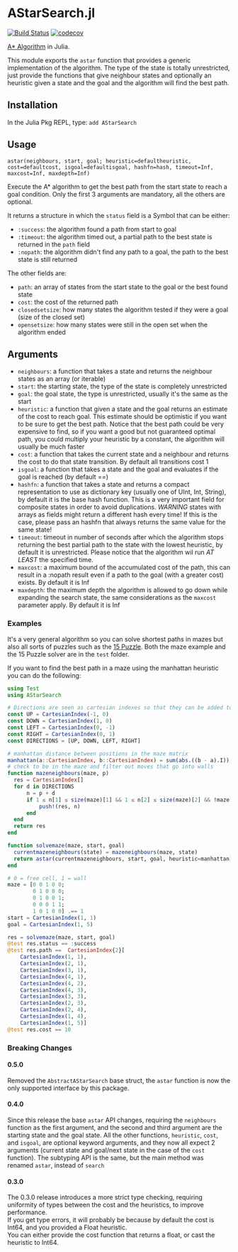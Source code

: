 # AStarSearch.jl
[![Build Status](https://github.com/PaoloSarti/AStarSearch.jl/workflows/CI/badge.svg)](https://github.com/PaoloSarti/AStarSearch.jl/actions?query=workflow%3ACI+branch%3Amaster)
[![codecov](https://codecov.io/gh/PaoloSarti/AStarSearch.jl/branch/main/graph/badge.svg?token=So4UrAd64G)](https://codecov.io/gh/PaoloSarti/AStarSearch.jl)


[A* Algorithm](https://en.wikipedia.org/wiki/A*_search_algorithm) in Julia.


This module exports the `astar` function that provides a generic implementation of the algorithm.
The type of the state is totally unrestricted, just provide the functions that give neighbour states and optionally an heuristic given a state and the goal and the algorithm will find the best path.

## Installation
In the Julia Pkg REPL, type: `add AStarSearch`

## Usage

`astar(neighbours, start, goal;
       heuristic=defaultheuristic, cost=defaultcost, isgoal=defaultisgoal, hashfn=hash, timeout=Inf, maxcost=Inf, maxdepth=Inf)`

Execute the A* algorithm to get the best path from the start state to reach a goal condition.
Only the first 3 arguments are mandatory, all the others are optional.

It returns a structure in which the `status` field is a Symbol that can be either:
- `:success`: the algorithm found a path from start to goal
- `:timeout`: the algorithm timed out, a partial path to the best state is returned in the `path` field
- `:nopath`: the algorithm didn't find any path to a goal, the path to the best state is still returned

The other fields are:
- `path`: an array of states from the start state to the goal or the best found state
- `cost`: the cost of the returned path
- `closedsetsize`: how many states the algorithm tested if they were a goal (size of the closed set)
- `opensetsize`: how many states were still in the open set when the algorithm ended

## Arguments
- `neighbours`: a function that takes a state and returns the neighbour states as an array (or iterable)
- `start`: the starting state, the type of the state is completely unrestricted
- `goal`: the goal state, the type is unrestricted, usually it's the same as the start
- `heuristic`: a function that given a state and the goal returns an estimate of the cost to reach goal. This estimate should be optimistic if you want to be sure to get the best path. Notice that the best path could be very expensive to find, so if you want a good but not guaranteed optimal path, you could multiply your heuristic by a constant, the algorithm will usually be much faster
- `cost`: a function that takes the current state and a neighbour and returns the cost to do that state transition. By default all transitions cost 1
- `isgoal`: a function that takes a state and the goal and evaluates if the goal is reached (by default ==)
- `hashfn`: a function that takes a state and returns a compact representation to use as dictionary key (usually one of UInt, Int, String), by default it is the base hash function. This is a very important field for composite states in order to avoid duplications. *WARNING* states with arrays as fields might return a different hash every time! If this is the case, please pass an hashfn that always returns the same value for the same state!
- `timeout`: timeout in number of seconds after which the algorithm stops returning the best partial path to the state with the lowest heuristic, by default it is unrestricted. Please notice that the algorithm wil run _AT LEAST_ the specified time.
- `maxcost`: a maximum bound of the accumulated cost of the path, this can result in a :nopath result even if a path to the goal (with a greater cost) exists. By default it is Inf
- `maxdepth`: the maximum depth the algorithm is allowed to go down while expanding the search state, the same considerations as the `maxcost` parameter apply. By default it is Inf

### Examples
It's a very general algorithm so you can solve shortest paths in mazes but also all sorts of puzzles such as the [15 Puzzle](https://en.wikipedia.org/wiki/15_puzzle).
Both the maze example and the 15 Puzzle solver are in the `test` folder.

If you want to find the best path in a maze using the manhattan heuristic you can do the following:
```julia
using Test
using AStarSearch

# Directions are seen as cartesian indexes so that they can be added to a position to get the next position
const UP = CartesianIndex(-1, 0)
const DOWN = CartesianIndex(1, 0)
const LEFT = CartesianIndex(0, -1)
const RIGHT = CartesianIndex(0, 1)
const DIRECTIONS = [UP, DOWN, LEFT, RIGHT]

# manhattan distance between positions in the maze matrix
manhattan(a::CartesianIndex, b::CartesianIndex) = sum(abs.((b - a).I))
# check to be in the maze and filter out moves that go into walls
function mazeneighbours(maze, p)
  res = CartesianIndex[]
  for d in DIRECTIONS
      n = p + d
      if 1 ≤ n[1] ≤ size(maze)[1] && 1 ≤ n[2] ≤ size(maze)[2] && !maze[n]
          push!(res, n)
      end
  end
  return res
end

function solvemaze(maze, start, goal)
  currentmazeneighbours(state) = mazeneighbours(maze, state)
  return astar(currentmazeneighbours, start, goal, heuristic=manhattan)
end

# 0 = free cell, 1 = wall
maze = [0 0 1 0 0;
        0 1 0 0 0;
        0 1 0 0 1;
        0 0 0 1 1;
        1 0 1 0 0] .== 1
start = CartesianIndex(1, 1)
goal = CartesianIndex(1, 5)

res = solvemaze(maze, start, goal)
@test res.status == :success
@test res.path ==  CartesianIndex{2}[
    CartesianIndex(1, 1),
    CartesianIndex(2, 1),
    CartesianIndex(3, 1),
    CartesianIndex(4, 1),
    CartesianIndex(4, 2),
    CartesianIndex(4, 3),
    CartesianIndex(3, 3),
    CartesianIndex(2, 3),
    CartesianIndex(2, 4),
    CartesianIndex(1, 4),
    CartesianIndex(1, 5)]
@test res.cost == 10
```

### Breaking Changes
#### 0.5.0
Removed the `AbstractAStarSearch` base struct, the `astar` function is now the only supported interface by this package.

#### 0.4.0
Since this release the base `astar` API changes, requiring the `neighbours` function as the first argument, and the second and third argument are the starting state and the goal state. All the other functions, `heuristic`, `cost`, and `isgoal`, are optional keyword arguments, and they now all expect 2 arguments (current state and goal/next state in the case of the `cost` function).
The subtyping API is the same, but the main method was renamed `astar`, instead of `search`

#### 0.3.0
The 0.3.0 release introduces a more strict type checking, requiring uniformity of types between the cost and the heuristics, to improve performance.  
If you get type errors, it will probably be because by default the cost is Int64, and you provided a Float heuristic.  
You can either provide the cost function that returns a float, or cast the heuristic to Int64.
